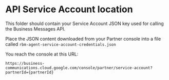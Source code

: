# API Service Account location

This folder should contain your Service Account JSON key used for
calling the Business Messages API.

Place the JSON content downloaded from your Partner console into a
file called `rbm-agent-service-account-credentials.json`

You reach the console at this URL:

`https://business-communications.cloud.google.com/console/partner/service-account?partnerId={partnerId}`